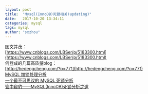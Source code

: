 ```yaml
---
layout: post
title:  "Mysql(InnoDB)死锁相关(updating)"
date:   2017-10-20 13:34:11
categories: mysql
tags: mysql
author: "sxzhou"
---
```


图文并茂：  
[https://www.cnblogs.com/LBSer/p/5183300.html](https://www.cnblogs.com/LBSer/p/5183300.html)  
何登成的几篇高质量blog：  
[http://hedengcheng.com/?p=771](http://hedengcheng.com/?p=771)  
[MySQL 加锁处理分析](http://blog.jobbole.com/99413/)  
[一个最不可思议的 MySQL 死锁分析](http://blog.jobbole.com/99401/)  
[管中窥豹——MySQL(InnoDB)死锁分析之道](https://wenku.baidu.com/view/a45a7ff7ee06eff9aff80759.html)